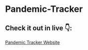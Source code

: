 # Pandemic-Tracker
## Check it out in live 👇: 
[Pandemic Tracker Website](https://pandemic-tracker-6ff17.web.app/)
